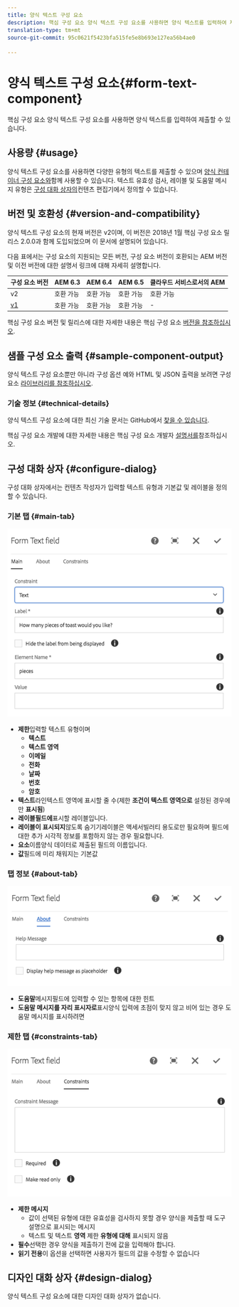 ```yaml
---
title: 양식 텍스트 구성 요소
description: 핵심 구성 요소 양식 텍스트 구성 요소를 사용하면 양식 텍스트를 입력하여 제출할 수 있습니다.
translation-type: tm+mt
source-git-commit: 95c0621f5423bfa515fe5e8b693e127ea56b4ae0

---
```



# 양식 텍스트 구성 요소{#form-text-component}

핵심 구성 요소 양식 텍스트 구성 요소를 사용하면 양식 텍스트를 입력하여 제출할 수 있습니다.

## 사용량 {#usage}

양식 텍스트 구성 요소를 사용하면 다양한 유형의 텍스트를 제출할 수 있으며 [양식 컨테이너 구성 요소와](form-container.md)함께 사용할 수 있습니다. 텍스트 유효성 검사, 레이블 및 도움말 메시지 유형은 [구성 대화 상자의](#configure-dialog)컨텐츠 편집기에서 정의할 수 있습니다.

## 버전 및 호환성 {#version-and-compatibility}

양식 텍스트 구성 요소의 현재 버전은 v2이며, 이 버전은 2018년 1월 핵심 구성 요소 릴리스 2.0.0과 함께 도입되었으며 이 문서에 설명되어 있습니다.

다음 표에서는 구성 요소의 지원되는 모든 버전, 구성 요소 버전이 호환되는 AEM 버전 및 이전 버전에 대한 설명서 링크에 대해 자세히 설명합니다.

| 구성 요소 버전 | AEM 6.3 | AEM 6.4 | AEM 6.5 | 클라우드 서비스로서의 AEM |
|--- |--- |--- |--- |---|
| v2 | 호환 가능 | 호환 가능 | 호환 가능 | 호환 가능 |
| [v1](/help/components/v1/form-text-v1.md) | 호환 가능 | 호환 가능 | 호환 가능 | - |

핵심 구성 요소 버전 및 릴리스에 대한 자세한 내용은 핵심 구성 요소 [버전을 참조하십시오](/help/versions.md).

## 샘플 구성 요소 출력 {#sample-component-output}

양식 텍스트 구성 요소뿐만 아니라 구성 옵션 예와 HTML 및 JSON 출력을 보려면 구성 요소 [라이브러리를 참조하십시오](https://adobe.com/go/aem_cmp_library_form_text).

### 기술 정보 {#technical-details}

양식 텍스트 구성 요소에 대한 최신 기술 문서는 GitHub에서 [찾을 수 있습니다](https://adobe.com/go/aem_cmp_tech_form_text_v2).

핵심 구성 요소 개발에 대한 자세한 내용은 핵심 구성 요소 개발자 [설명서를](/help/developing/overview.md)참조하십시오.

## 구성 대화 상자 {#configure-dialog}

구성 대화 상자에서는 컨텐츠 작성자가 입력할 텍스트 유형과 기본값 및 레이블을 정의할 수 있습니다.

### 기본 탭 {#main-tab}

![](/help/assets/chlimage_1-23.png)

* **제한**&#x200B;입력할 텍스트 유형이며
   * **텍스트**
   * **텍스트 영역**
   * **이메일**
   * **전화**
   * **날짜**
   * **번호**
   * **암호**
* **텍스트**&#x200B;라인텍스트 영역에 표시할 줄 수(제한 **조건이 텍스트 영역으로** 설정된 경우에만 **표시됨**)
* **레이블필드에**&#x200B;표시할 레이블입니다.
* **레이블이 표시되지**&#x200B;않도록 숨기기레이블은 액세서빌러티 용도로만 필요하며 필드에 대한 추가 시각적 정보를 포함하지 않는 경우 필요합니다.
* **요소**&#x200B;이름양식 데이터로 제출된 필드의 이름입니다.
* **값**&#x200B;필드에 미리 채워지는 기본값

### 탭 정보 {#about-tab}

![](/help/assets/chlimage_1-24.png)

* **도움말**&#x200B;메시지필드에 입력할 수 있는 항목에 대한 힌트
* **도움말 메시지를 자리 표시자로**&#x200B;표시양식 입력에 초점이 맞지 않고 비어 있는 경우 도움말 메시지를 표시하려면

### 제한 탭 {#constraints-tab}

![](/help/assets/chlimage_1-25.png)

* **제한 메시지**
   * 값이 선택된 유형에 대한 유효성을 검사하지 못할 경우 양식을 제출할 때 도구 설명으로 표시되는 메시지
   * 텍스트 및 텍스트 **영역** 제한 **유형에 대해** 표시되지 않음
* **필수**&#x200B;선택한 경우 양식을 제출하기 전에 값을 입력해야 합니다.
* **읽기 전용**&#x200B;이 옵션을 선택하면 사용자가 필드의 값을 수정할 수 없습니다

## 디자인 대화 상자 {#design-dialog}

양식 텍스트 구성 요소에 대한 디자인 대화 상자가 없습니다.
